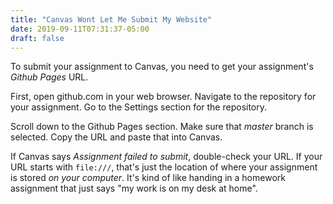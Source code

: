 ```yaml
---
title: "Canvas Wont Let Me Submit My Website"
date: 2019-09-11T07:31:37-05:00
draft: false
---
```


To submit your assignment to Canvas, you need to get your assignment's _Github Pages_ URL. 

First, open github.com in your web browser. Navigate to the repository for your assignment. Go to the Settings section for the repository.

Scroll down to the Github Pages section. Make sure that *master* branch is selected. Copy the URL and paste that into Canvas.

If Canvas says *Assignment failed to submit*, double-check your URL. If your URL starts with `file:///`, that's just the location of where your assignment is stored _on your computer_. It's kind of like handing in a homework assignment that just says "my work is on my desk at home".